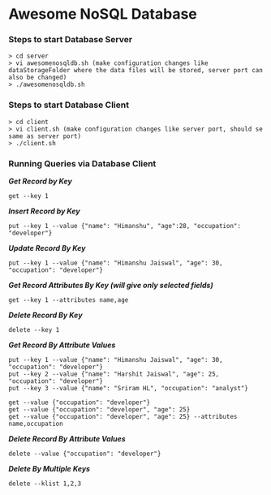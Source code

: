 # Awesome NoSQL Database

### Steps to start Database Server

```
> cd server
> vi awesomenosqldb.sh (make configuration changes like dataStorageFolder where the data files will be stored, server port can also be changed)
> ./awesomenosqldb.sh
```

### Steps to start Database Client

```
> cd client
> vi client.sh (make configuration changes like server port, should se same as server port)
> ./client.sh
```

### Running Queries via Database Client

***Get Record by Key***
```
get --key 1

```
***Insert Record by Key***
```
put --key 1 --value {"name": "Himanshu", "age":28, "occupation": "developer"}
```
***Update Record By Key***
```
put --key 1 --value {"name": "Himanshu Jaiswal", "age": 30, "occupation": "developer"}
```
***Get Record Attributes By Key (will give only selected fields)***
```
get --key 1 --attributes name,age
```
***Delete Record By Key***
```
delete --key 1
```

***Get Record By Attribute Values***
```
put --key 1 --value {"name": "Himanshu Jaiswal", "age": 30, "occupation": "developer"}
put --key 2 --value {"name": "Harshit Jaiswal", "age": 25, "occupation": "developer"}
put --key 3 --value {"name": "Sriram HL", "occupation": "analyst"}

get --value {"occupation": "developer"}
get --value {"occupation": "developer", "age": 25}
get --value {"occupation": "developer", "age": 25} --attributes name,occupation
```

***Delete Record By Attribute Values***
```
delete --value {"occupation": "developer"}
```

***Delete By Multiple Keys***
```
delete --klist 1,2,3
```
